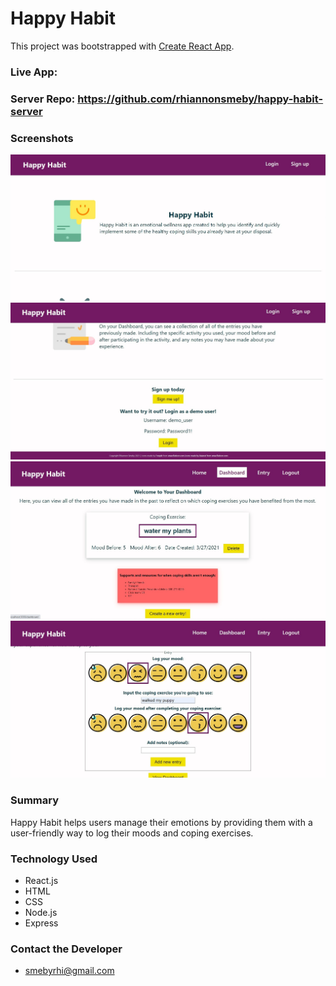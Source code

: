 # Happy Habit

This project was bootstrapped with [Create React App](https://github.com/facebook/create-react-app).

### Live App: 
### Server Repo: https://github.com/rhiannonsmeby/happy-habit-server

### Screenshots

![Top Landing Page](src/images/happy-habit-landing-page-top.jpg)
![Bottom Landing Page](src/images/happy-habit-landing-page-bottom.jpg)
![Dashboard](src/images/happy-habit-dashboard.jpg)
![Entry](src/images/happy-habit-entry-in-use.jpg)

### Summary
Happy Habit helps users manage their emotions by providing them with a user-friendly way to log their moods and coping exercises. 

### Technology Used
* React.js
* HTML
* CSS
* Node.js
* Express

### Contact the Developer
* smebyrhi@gmail.com